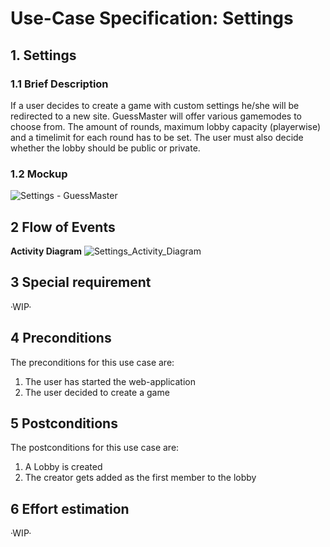 # Use-Case Specification: Settings

## 1. Settings

### 1.1 Brief Description

If a user decides to create a game with custom settings he/she will be redirected to a new site. GuessMaster will offer various gamemodes to choose from. The amount of rounds, maximum lobby capacity (playerwise) and a timelimit for each round has to be set. The user must also decide whether the lobby should be public or private.

### 1.2 Mockup

![Settings - GuessMaster](https://user-images.githubusercontent.com/62339676/197520833-bd1dbed7-c55a-4361-a8dc-9636a30f1c82.png)

## 2 Flow of Events

**Activity Diagram**
![Settings_Activity_Diagram](https://user-images.githubusercontent.com/62339676/198303336-a1da5845-7930-4b4c-8fd2-53f68d96ab75.jpeg)

## 3 Special requirement 

·WIP·

## 4 Preconditions

The preconditions for this use case are:

  1. The user has started the web-application
  2. The user decided to create a game

## 5 Postconditions

The postconditions for this use case are:

  1. A Lobby is created
  2. The creator gets added as the first member to the lobby

## 6 Effort estimation 

·WIP·
